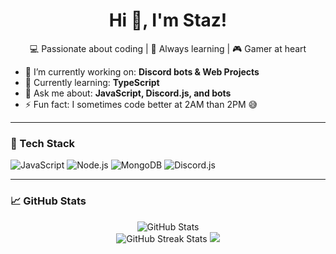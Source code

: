 <h1 align="center">Hi 👋, I'm Staz!</h1>
<p align="center">
  💻 Passionate about coding | 🧠 Always learning | 🎮 Gamer at heart
</p>

- 🔭 I’m currently working on: **Discord bots & Web Projects**
- 🌱 Currently learning: **TypeScript**
- 💬 Ask me about: **JavaScript, Discord.js, and bots**
- ⚡ Fun fact: I sometimes code better at 2AM than 2PM 😅

---

### 🧰 Tech Stack

![JavaScript](https://img.shields.io/badge/JavaScript-F7DF1E?style=for-the-badge&logo=javascript&logoColor=black)
![Node.js](https://img.shields.io/badge/Node.js-339933?style=for-the-badge&logo=nodedotjs&logoColor=white)
![MongoDB](https://img.shields.io/badge/MongoDB-4EA94B?style=for-the-badge&logo=mongodb&logoColor=white)
![Discord.js](https://img.shields.io/badge/Discord.js-5865F2?style=for-the-badge&logo=discord&logoColor=white)

---

### 📈 GitHub Stats

<p align="center">
  <img src="https://github-readme-stats.vercel.app/api?username=stazmeijr&show_icons=true&theme=tokyonight" alt="GitHub Stats" />
  <br />
  <img src="https://streak-stats.demolab.com?user=stazmeijr&theme=tokyonight" alt="GitHub Streak Stats" /> 
  
  <img src="https://github-readme-stats.vercel.app/api/top-langs/?username=stazmeijr&layout=compact&theme=tokyonight" />
</p>
